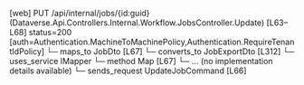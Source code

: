 [web] PUT /api/internal/jobs/{id:guid}  (Dataverse.Api.Controllers.Internal.Workflow.JobsController.Update)  [L63–L68] status=200 [auth=Authentication.MachineToMachinePolicy,Authentication.RequireTenantIdPolicy]
  └─ maps_to JobDto [L67]
    └─ converts_to JobExportDto [L312]
  └─ uses_service IMapper
    └─ method Map [L67]
      └─ ... (no implementation details available)
  └─ sends_request UpdateJobCommand [L66]

